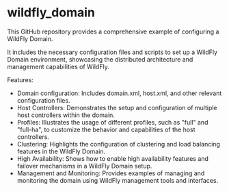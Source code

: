 # wildfly_domain
This GitHub repository provides a comprehensive example of configuring a WildFly Domain. 

It includes the necessary configuration files and scripts to set up a WildFly Domain environment, showcasing the distributed architecture and management capabilities of WildFly.

Features:

- Domain configuration: Includes domain.xml, host.xml, and other relevant configuration files.
- Host Controllers: Demonstrates the setup and configuration of multiple host controllers within the domain.
- Profiles: Illustrates the usage of different profiles, such as "full" and "full-ha", to customize the behavior and capabilities of the host controllers.
- Clustering: Highlights the configuration of clustering and load balancing features in the WildFly Domain.
- High Availability: Shows how to enable high availability features and failover mechanisms in a WildFly Domain setup.
- Management and Monitoring: Provides examples of managing and monitoring the domain using WildFly management tools and interfaces.
